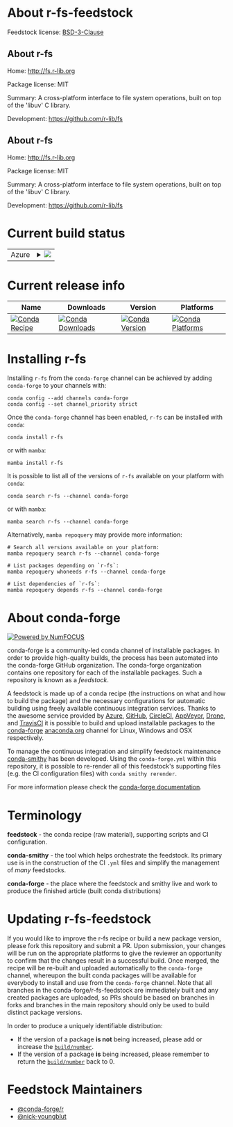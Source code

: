 About r-fs-feedstock
====================

Feedstock license: [BSD-3-Clause](https://github.com/conda-forge/r-fs-feedstock/blob/main/LICENSE.txt)


About r-fs
----------

Home: http://fs.r-lib.org

Package license: MIT

Summary: A cross-platform interface to file system operations, built on top of the 'libuv' C library.

Development: https://github.com/r-lib/fs

About r-fs
----------

Home: http://fs.r-lib.org

Package license: MIT

Summary: A cross-platform interface to file system operations, built on top of the 'libuv' C library.

Development: https://github.com/r-lib/fs

Current build status
====================


<table>
    
  <tr>
    <td>Azure</td>
    <td>
      <details>
        <summary>
          <a href="https://dev.azure.com/conda-forge/feedstock-builds/_build/latest?definitionId=1155&branchName=main">
            <img src="https://dev.azure.com/conda-forge/feedstock-builds/_apis/build/status/r-fs-feedstock?branchName=main">
          </a>
        </summary>
        <table>
          <thead><tr><th>Variant</th><th>Status</th></tr></thead>
          <tbody><tr>
              <td>linux_64_r_base4.2</td>
              <td>
                <a href="https://dev.azure.com/conda-forge/feedstock-builds/_build/latest?definitionId=1155&branchName=main">
                  <img src="https://dev.azure.com/conda-forge/feedstock-builds/_apis/build/status/r-fs-feedstock?branchName=main&jobName=linux&configuration=linux%20linux_64_r_base4.2" alt="variant">
                </a>
              </td>
            </tr><tr>
              <td>linux_64_r_base4.3</td>
              <td>
                <a href="https://dev.azure.com/conda-forge/feedstock-builds/_build/latest?definitionId=1155&branchName=main">
                  <img src="https://dev.azure.com/conda-forge/feedstock-builds/_apis/build/status/r-fs-feedstock?branchName=main&jobName=linux&configuration=linux%20linux_64_r_base4.3" alt="variant">
                </a>
              </td>
            </tr><tr>
              <td>linux_aarch64_r_base4.2</td>
              <td>
                <a href="https://dev.azure.com/conda-forge/feedstock-builds/_build/latest?definitionId=1155&branchName=main">
                  <img src="https://dev.azure.com/conda-forge/feedstock-builds/_apis/build/status/r-fs-feedstock?branchName=main&jobName=linux&configuration=linux%20linux_aarch64_r_base4.2" alt="variant">
                </a>
              </td>
            </tr><tr>
              <td>linux_aarch64_r_base4.3</td>
              <td>
                <a href="https://dev.azure.com/conda-forge/feedstock-builds/_build/latest?definitionId=1155&branchName=main">
                  <img src="https://dev.azure.com/conda-forge/feedstock-builds/_apis/build/status/r-fs-feedstock?branchName=main&jobName=linux&configuration=linux%20linux_aarch64_r_base4.3" alt="variant">
                </a>
              </td>
            </tr><tr>
              <td>linux_ppc64le_r_base4.2</td>
              <td>
                <a href="https://dev.azure.com/conda-forge/feedstock-builds/_build/latest?definitionId=1155&branchName=main">
                  <img src="https://dev.azure.com/conda-forge/feedstock-builds/_apis/build/status/r-fs-feedstock?branchName=main&jobName=linux&configuration=linux%20linux_ppc64le_r_base4.2" alt="variant">
                </a>
              </td>
            </tr><tr>
              <td>linux_ppc64le_r_base4.3</td>
              <td>
                <a href="https://dev.azure.com/conda-forge/feedstock-builds/_build/latest?definitionId=1155&branchName=main">
                  <img src="https://dev.azure.com/conda-forge/feedstock-builds/_apis/build/status/r-fs-feedstock?branchName=main&jobName=linux&configuration=linux%20linux_ppc64le_r_base4.3" alt="variant">
                </a>
              </td>
            </tr><tr>
              <td>osx_64_r_base4.2</td>
              <td>
                <a href="https://dev.azure.com/conda-forge/feedstock-builds/_build/latest?definitionId=1155&branchName=main">
                  <img src="https://dev.azure.com/conda-forge/feedstock-builds/_apis/build/status/r-fs-feedstock?branchName=main&jobName=osx&configuration=osx%20osx_64_r_base4.2" alt="variant">
                </a>
              </td>
            </tr><tr>
              <td>osx_64_r_base4.3</td>
              <td>
                <a href="https://dev.azure.com/conda-forge/feedstock-builds/_build/latest?definitionId=1155&branchName=main">
                  <img src="https://dev.azure.com/conda-forge/feedstock-builds/_apis/build/status/r-fs-feedstock?branchName=main&jobName=osx&configuration=osx%20osx_64_r_base4.3" alt="variant">
                </a>
              </td>
            </tr><tr>
              <td>osx_arm64_r_base4.2</td>
              <td>
                <a href="https://dev.azure.com/conda-forge/feedstock-builds/_build/latest?definitionId=1155&branchName=main">
                  <img src="https://dev.azure.com/conda-forge/feedstock-builds/_apis/build/status/r-fs-feedstock?branchName=main&jobName=osx&configuration=osx%20osx_arm64_r_base4.2" alt="variant">
                </a>
              </td>
            </tr><tr>
              <td>osx_arm64_r_base4.3</td>
              <td>
                <a href="https://dev.azure.com/conda-forge/feedstock-builds/_build/latest?definitionId=1155&branchName=main">
                  <img src="https://dev.azure.com/conda-forge/feedstock-builds/_apis/build/status/r-fs-feedstock?branchName=main&jobName=osx&configuration=osx%20osx_arm64_r_base4.3" alt="variant">
                </a>
              </td>
            </tr><tr>
              <td>win_64</td>
              <td>
                <a href="https://dev.azure.com/conda-forge/feedstock-builds/_build/latest?definitionId=1155&branchName=main">
                  <img src="https://dev.azure.com/conda-forge/feedstock-builds/_apis/build/status/r-fs-feedstock?branchName=main&jobName=win&configuration=win%20win_64_" alt="variant">
                </a>
              </td>
            </tr>
          </tbody>
        </table>
      </details>
    </td>
  </tr>
</table>

Current release info
====================

| Name | Downloads | Version | Platforms |
| --- | --- | --- | --- |
| [![Conda Recipe](https://img.shields.io/badge/recipe-r--fs-green.svg)](https://anaconda.org/conda-forge/r-fs) | [![Conda Downloads](https://img.shields.io/conda/dn/conda-forge/r-fs.svg)](https://anaconda.org/conda-forge/r-fs) | [![Conda Version](https://img.shields.io/conda/vn/conda-forge/r-fs.svg)](https://anaconda.org/conda-forge/r-fs) | [![Conda Platforms](https://img.shields.io/conda/pn/conda-forge/r-fs.svg)](https://anaconda.org/conda-forge/r-fs) |

Installing r-fs
===============

Installing `r-fs` from the `conda-forge` channel can be achieved by adding `conda-forge` to your channels with:

```
conda config --add channels conda-forge
conda config --set channel_priority strict
```

Once the `conda-forge` channel has been enabled, `r-fs` can be installed with `conda`:

```
conda install r-fs
```

or with `mamba`:

```
mamba install r-fs
```

It is possible to list all of the versions of `r-fs` available on your platform with `conda`:

```
conda search r-fs --channel conda-forge
```

or with `mamba`:

```
mamba search r-fs --channel conda-forge
```

Alternatively, `mamba repoquery` may provide more information:

```
# Search all versions available on your platform:
mamba repoquery search r-fs --channel conda-forge

# List packages depending on `r-fs`:
mamba repoquery whoneeds r-fs --channel conda-forge

# List dependencies of `r-fs`:
mamba repoquery depends r-fs --channel conda-forge
```


About conda-forge
=================

[![Powered by
NumFOCUS](https://img.shields.io/badge/powered%20by-NumFOCUS-orange.svg?style=flat&colorA=E1523D&colorB=007D8A)](https://numfocus.org)

conda-forge is a community-led conda channel of installable packages.
In order to provide high-quality builds, the process has been automated into the
conda-forge GitHub organization. The conda-forge organization contains one repository
for each of the installable packages. Such a repository is known as a *feedstock*.

A feedstock is made up of a conda recipe (the instructions on what and how to build
the package) and the necessary configurations for automatic building using freely
available continuous integration services. Thanks to the awesome service provided by
[Azure](https://azure.microsoft.com/en-us/services/devops/), [GitHub](https://github.com/),
[CircleCI](https://circleci.com/), [AppVeyor](https://www.appveyor.com/),
[Drone](https://cloud.drone.io/welcome), and [TravisCI](https://travis-ci.com/)
it is possible to build and upload installable packages to the
[conda-forge](https://anaconda.org/conda-forge) [anaconda.org](https://anaconda.org/)
channel for Linux, Windows and OSX respectively.

To manage the continuous integration and simplify feedstock maintenance
[conda-smithy](https://github.com/conda-forge/conda-smithy) has been developed.
Using the ``conda-forge.yml`` within this repository, it is possible to re-render all of
this feedstock's supporting files (e.g. the CI configuration files) with ``conda smithy rerender``.

For more information please check the [conda-forge documentation](https://conda-forge.org/docs/).

Terminology
===========

**feedstock** - the conda recipe (raw material), supporting scripts and CI configuration.

**conda-smithy** - the tool which helps orchestrate the feedstock.
                   Its primary use is in the construction of the CI ``.yml`` files
                   and simplify the management of *many* feedstocks.

**conda-forge** - the place where the feedstock and smithy live and work to
                  produce the finished article (built conda distributions)


Updating r-fs-feedstock
=======================

If you would like to improve the r-fs recipe or build a new
package version, please fork this repository and submit a PR. Upon submission,
your changes will be run on the appropriate platforms to give the reviewer an
opportunity to confirm that the changes result in a successful build. Once
merged, the recipe will be re-built and uploaded automatically to the
`conda-forge` channel, whereupon the built conda packages will be available for
everybody to install and use from the `conda-forge` channel.
Note that all branches in the conda-forge/r-fs-feedstock are
immediately built and any created packages are uploaded, so PRs should be based
on branches in forks and branches in the main repository should only be used to
build distinct package versions.

In order to produce a uniquely identifiable distribution:
 * If the version of a package **is not** being increased, please add or increase
   the [``build/number``](https://docs.conda.io/projects/conda-build/en/latest/resources/define-metadata.html#build-number-and-string).
 * If the version of a package **is** being increased, please remember to return
   the [``build/number``](https://docs.conda.io/projects/conda-build/en/latest/resources/define-metadata.html#build-number-and-string)
   back to 0.

Feedstock Maintainers
=====================

* [@conda-forge/r](https://github.com/conda-forge/r/)
* [@nick-youngblut](https://github.com/nick-youngblut/)

